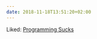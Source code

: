 ```yaml
---
date: 2018-11-18T13:51:20+02:00
---
```


Liked: [Programming Sucks](https://www.stilldrinking.org/programming-sucks)
